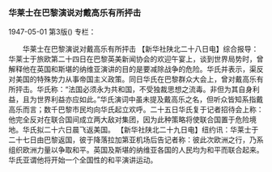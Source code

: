 ### 华莱士在巴黎演说对戴高乐有所抨击

1947-05-01
第3版()
专栏：

　　华莱士在巴黎演说对戴高乐有所抨击
    【新华社陕北二十八日电】综合报导：华莱士于旅欧第二十四日在巴黎英美新闻协会的欢迎午宴上，谈到世界局势时，曾解释他在英国和斯堪的纳维亚演讲的目的是要减除战争的危险。华氏并表示，渠反对美国的特殊势力从事帝国主义政策。同日华氏在巴黎群众大会上，曾对戴高乐有所抨击。华氏称：“法国必须永为共和国，不受独裁思想之流毒。非但为其自身利益，且为世界利益亦应如此。”华氏演词中虽未提及戴高乐之名，但听众皆知系指戴高乐而言；数千巴黎市民均向华氏起立欢呼。二十五日华氏复于记者招待会上称：他完全反对在联合国间成立两大敌对集团，因为此种策略将使联合国置于危险境地。华氏拟二十六日晨飞返美国。
    【新华社陕北二十九日电】纽约讯：华莱士于二十七日由巴黎返国，彼于降落拉加第亚机场后告记者称：彼此次欧洲之行，乃系组织欧洲力量以争取和平。英国及斯堪的纳维亚各国的人民均为和平而联合起来。华氏亚谓他将开始一个全国性的和平演讲运动。
